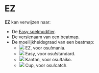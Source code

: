 # EZ

**EZ** kan verwijzen naar:

- De [Easy spelmodifier](/wiki/Game_Modifiers#easy).
- De versienaam van een beatmap.
- De moeilijkheidsgraad van een beatmap:
  - ![](/wiki/shared/diff/easy-m.png) EZ, voor osu!mania.
  - ![](/wiki/shared/diff/easy-s.png) Easy, voor osu!standard.
  - ![](/wiki/shared/diff/easy-t.png) Kantan, voor osu!taiko.
  - ![](/wiki/shared/diff/easy-c.png) Cup, voor osu!catch.
